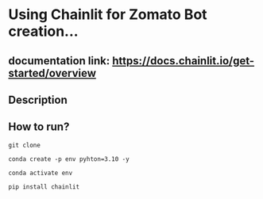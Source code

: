 # Using Chainlit for Zomato Bot creation...

## documentation link: https://docs.chainlit.io/get-started/overview

## Description

## How to run?

```
git clone
```

```
conda create -p env pyhton=3.10 -y
```

```
conda activate env
```

```
pip install chainlit

```
